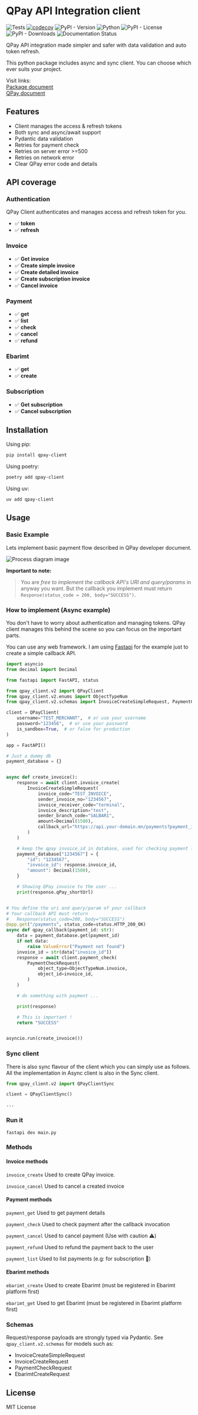 # QPay API Integration client

![Tests](https://github.com/Amraa1/qpay_client/actions/workflows/test.yml/badge.svg)
[![codecov](https://codecov.io/github/Amraa1/qpay_client/graph/badge.svg?token=TIZAF2HOWT)](https://codecov.io/github/Amraa1/qpay_client)
![PyPI - Version](https://img.shields.io/pypi/v/qpay-client)
![Python](https://img.shields.io/pypi/pyversions/qpay-client.svg)
![PyPI - License](https://img.shields.io/pypi/l/qpay-client)
![PyPI - Downloads](https://img.shields.io/pypi/dw/qpay-client)
![Documentation Status](https://readthedocs.org/projects/qpay-client/badge/?version=latest)

QPay API integration made simpler and safer with data validation and auto token refresh.

This python package includes async and sync client. You can choose which ever suits your project.

Visit links:  
[Package document](https://pypi.org/project/qpay-client/)  
[QPay document](https://developer.qpay.mn)

## Features

- Client manages the access & refresh tokens
- Both sync and async/await support
- Pydantic data validation
- Retries for payment check
- Retries on server error >=500
- Retries on network error
- Clear QPay error code and details

## API coverage

### Authentication

QPay Client authenticates and manages access and refresh token for you.

- ✅ **token**
- ✅ **refresh**

### Invoice

- ✅ **Get invoice**
- ✅ **Create simple invoice**
- ✅ **Create detailed invoice**
- ✅ **Create subscription invoice**
- ✅ **Cancel invoice**

### Payment

- ✅ **get**
- ✅ **list**
- ✅ **check**
- ✅ **cancel**
- ✅ **refund**

### Ebarimt

- ✅ **get**
- ✅ **create**

### Subscription

- ✅ **Get subscription**
- ✅ **Cancel subscription**

## Installation

Using pip:

```bash
pip install qpay-client
```

Using poetry:

```bash
poetry add qpay-client
```

Using uv:

```bash
uv add qpay-client
```

## Usage

### Basic Example

Lets implement basic payment flow described in QPay developer document.

![Process diagram image](https://raw.githubusercontent.com/Amraa1/qpay_client/1ae82fced964d3959fee8e610d26903bcc075fa5/images/qpay_payment_process.svg "QPay process diagram")

**Important to note:**

> You are _free to implement the callback API's URI and query/params_ in anyway you want. But the callback you implement must return `Response(status_code = 200, body="SUCCESS")`.

### How to implement (Async example)

You don't have to worry about authentication and managing tokens. QPay client manages this behind the scene so you can focus on the important parts.

You can use any web framework. I am using [Fastapi](https://fastapi.tiangolo.com/) for the example just to create a simple callback API.

```python
import asyncio
from decimal import Decimal

from fastapi import FastAPI, status

from qpay_client.v2 import QPayClient
from qpay_client.v2.enums import ObjectTypeNum
from qpay_client.v2.schemas import InvoiceCreateSimpleRequest, PaymentCheckRequest

client = QPayClient(
    username="TEST_MERCHANT",  # or use your username
    password="123456",  # or use your password
    is_sandbox=True,  # or false for production
)

app = FastAPI()

# Just a dummy db
payment_database = {}


async def create_invoice():
    response = await client.invoice_create(
        InvoiceCreateSimpleRequest(
            invoice_code="TEST_INVOICE",
            sender_invoice_no="1234567",
            invoice_receiver_code="terminal",
            invoice_description="test",
            sender_branch_code="SALBAR1",
            amount=Decimal(1500),
            callback_url="https://api.your-domain.mn/payments?payment_id=1234567",
        )
    )

    # keep the qpay invoice_id in database, used for checking payment later!
    payment_database["1234567"] = {
        "id": "1234567",
        "invoice_id": response.invoice_id,
        "amount": Decimal(1500),
    }

    # Showing QPay invoice to the user ...
    print(response.qPay_shortUrl)


# You define the uri and query/param of your callback
# Your callback API must return
#   Response(status_code=200, body="SUCCESS")
@app.get("/payments", status_code=status.HTTP_200_OK)
async def qpay_callback(payment_id: str):
    data = payment_database.get(payment_id)
    if not data:
        raise ValueError("Payment not found")
    invoice_id = str(data["invoice_id"])
    response = await client.payment_check(
        PaymentCheckRequest(
            object_type=ObjectTypeNum.invoice,
            object_id=invoice_id,
        )
    )

    # do something with payment ...

    print(response)

    # This is important !
    return "SUCCESS"


asyncio.run(create_invoice())

```

### Sync client

There is also sync flavour of the client which you can simply use as follows. All the implementation in Async client is also in the Sync client.

```python
from qpay_client.v2 import QPayClientSync

client = QPayClientSync()

...
```

### Run it

`fastapi dev main.py`

### Methods

#### Invoice methods

`invoice_create` Used to create QPay invoice.

`invoice_cancel` Used to cancel a created invoice

#### Payment methods

`payment_get` Used to get payment details

`payment_check` Used to check payment after the callback invocation

`payment_cancel` Used to cancel payment (Use with caution ⚠️)

`payment_refund` Used to refund the payment back to the user

`payment_list` Used to list payments (e.g: for subscription 🔁)

#### Ebarimt methods

`ebarimt_create` Used to create Ebarimt (must be registered in Ebarimt platform first)

`ebarimt_get` Used to get Ebarimt (must be registered in Ebarimt platform first)

### Schemas

Request/response payloads are strongly typed via Pydantic.
See `qpay_client.v2.schemas` for models such as:

- InvoiceCreateSimpleRequest
- InvoiceCreateRequest
- PaymentCheckRequest
- EbarimtCreateRequest

## License

MIT License
